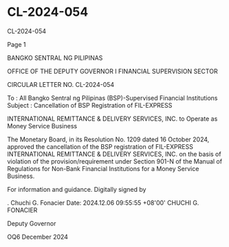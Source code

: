 # CL-2024-054

CL-2024-054

Page 1

BANGKO SENTRAL NG PILIPINAS

OFFICE OF THE DEPUTY GOVERNOR I FINANCIAL SUPERVISION SECTOR

CIRCULAR LETTER NO. CL-2024-054

To : All Bangko Sentral ng Pilipinas (BSP)-Supervised Financial Institutions Subject : Cancellation of BSP Registration of FIL-EXPRESS

INTERNATIONAL REMITTANCE & DELIVERY SERVICES, INC. to Operate as Money Service Business

The Monetary Board, in its Resolution No. 1209 dated 16 October 2024, approved the cancellation of the BSP registration of FIL-EXPRESS INTERNATIONAL REMITTANCE & DELIVERY SERVICES, INC. on the basis of violation of the provision/requirement under Section 901-N of the Manual of Regulations for Non-Bank Financial Institutions for a Money Service Business.

For information and guidance. Digitally signed by

. Chuchi G. Fonacier Date: 2024.12.06 09:55:55 +08'00' CHUCHI G. FONACIER

Deputy Governor

OQ6 December 2024